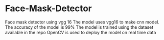 # Face-Mask-Detector
Face mask detector using vgg 16
The model uses vgg16 to make cnn model.
The accuracy of the model is 99%
The model is trained using the dataset available in the repo
OpenCV is used to deploy the model on real time data
